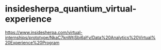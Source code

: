 # insidesherpa_quantium_virtual-experience
https://www.insidesherpa.com/virtual-internships/prototype/NkaC7knWtjSbi6aYv/Data%20Analytics%20Virtual%20Experience%20Program
